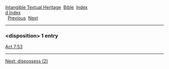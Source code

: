 [Intangible Textual Heritage](../../index)  [Bible](../index) 
[Index](index)   
[d Index](_d_)  
  [Previous](c03245)  [Next](c03247) 

------------------------------------------------------------------------

### &lt;disposition&gt; 1 entry

[Act 7:53](../kjv/act007.htm#053)  

------------------------------------------------------------------------

[Next: dispossess (2)](c03247)
